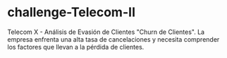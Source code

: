 # challenge-Telecom-II
Telecom X - Análisis de Evasión de Clientes  "Churn de Clientes". La empresa enfrenta una alta tasa de cancelaciones y necesita comprender los factores que llevan a la pérdida de clientes. 
